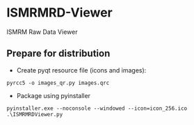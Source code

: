 # ISMRMRD-Viewer
ISMRM Raw Data Viewer

## Prepare for distribution

* Create pyqt resource file (icons and images):
```
pyrcc5 -o images_qr.py images.qrc
```

* Package using pyinstaller
```
pyinstaller.exe --noconsole --windowed --icon=icon_256.ico .\ISMRMRDViewer.py
```